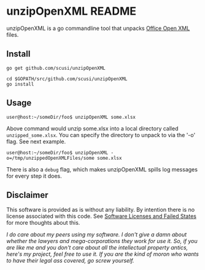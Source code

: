 unzipOpenXML README
===================

unzipOpenXML is a go commandline tool that unpacks [Office Open XML](https://en.wikipedia.org/wiki/Office_Open_XML) files.

Install
-------

```go get github.com/scusi/unzipOpenXML```

```
cd $GOPATH/src/github.com/scusi/unzipOpenXML
go install
```

Usage
-----

```
user@host:~/someDir/foo$ unzipOpenXML some.xlsx
```

Above command would unzip some.xlsx into a local directory called ```unzipped_some.xlsx```.
You can specify the directory to unpack to via the '-o' flag. See next example.

```
user@host:~/someDir/foo$ unzipOpenXML -o=/tmp/unzippedOpenXMLFiles/some some.xlsx
```

There is also a ```debug``` flag, which makes unzipOpenXML spills log messages for every step it does.


Disclaimer
----------

This software is provided as is without any liability.
By intention there is no license associated with this code. 
See [Software Licenses and Failed States](http://250bpm.com/blog:82) for more thoughts about this.

_I do care about my peers using my software. I don't give a damn about whether the lawyers and mega-corporations they work for use it. So, if you are like me and you don't care about all the intellectual property antics, here's my project, feel free to use it. If you are the kind of moron who wants to have their legal ass covered, go screw yourself._
